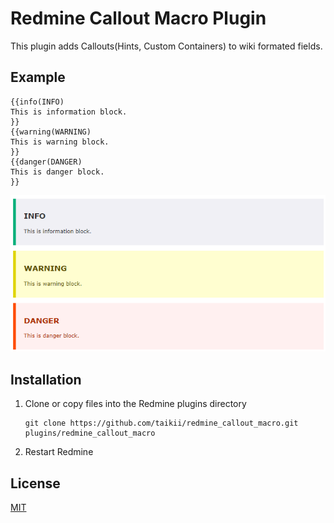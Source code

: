 # Redmine Callout Macro Plugin

This plugin adds Callouts(Hints, Custom Containers) to wiki formated fields. 

## Example

```
{{info(INFO)
This is information block.
}}
{{warning(WARNING)
This is warning block.
}}
{{danger(DANGER)
This is danger block.
}}
```

![Sample](./doc/images/sample.png)

## Installation

1. Clone or copy files into the Redmine plugins directory
   ```
   git clone https://github.com/taikii/redmine_callout_macro.git plugins/redmine_callout_macro
   ```
2. Restart Redmine

## License

[MIT](LICENSE)
